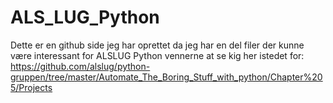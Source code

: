 # ALS_LUG_Python

Dette er en github side jeg har oprettet da jeg har en del filer der kunne være interessant for ALSLUG Python vennerne at se
kig her istedet for: https://github.com/alslug/python-gruppen/tree/master/Automate_The_Boring_Stuff_with_python/Chapter%205/Projects
